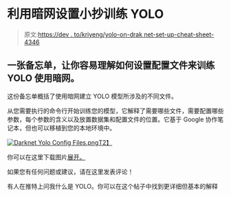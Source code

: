 # 利用暗网设置小抄训练 YOLO

> 原文:[https://dev . to/kriyeng/yolo-on-drak net-set-up-cheat-sheet-4346](https://dev.to/kriyeng/yolo-on-draknet-set-up-cheat-sheet-4346)

## 一张备忘单，让你容易理解如何设置配置文件来训练 YOLO 使用暗网。

这份备忘单概括了使用暗网建立 YOLO 模型所涉及的不同文件。

从您需要执行的命令行开始训练您的模型，它解释了需要哪些文件，需要配置哪些参数，每个参数的含义以及放置数据集和配置文件的位置。它基于 Google 协作笔记本，但也可以移植到您的本地环境中。

[![Darknet Yolo Config Files.png](../Images/283bf31207d5089de5b149bf242bbd9a.png)T2】](https://res.cloudinary.com/practicaldev/image/fetch/s--ubtQimXE--/c_limit%2Cf_auto%2Cfl_progressive%2Cq_auto%2Cw_880/http://blog.ibanyez.info/download/B20190410T000000072.png)

你可以在这里下载图片[展开。](http://blog.ibanyez.info/download/B20190410T000000072.png)

如果您有任何问题或建议，请在这里发表评论！

有人在推特上问我什么是 YOLO。你可以在这个帖子中找到更详细但基本的解释